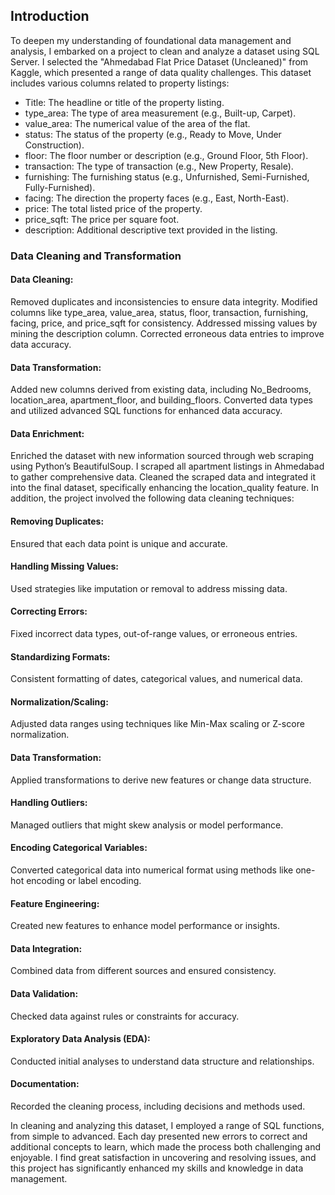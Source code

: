 ## Introduction

To deepen my understanding of foundational data management and analysis, I embarked on a project to clean and analyze a dataset using SQL Server. I selected the "Ahmedabad Flat Price Dataset (Uncleaned)" from Kaggle, which presented a range of data quality challenges. This dataset includes various columns related to property listings:


* Title: The headline or title of the property listing.
* type_area: The type of area measurement (e.g., Built-up, Carpet).
* value_area: The numerical value of the area of the flat.
* status: The status of the property (e.g., Ready to Move, Under Construction).
* floor: The floor number or description (e.g., Ground Floor, 5th Floor).
* transaction: The type of transaction (e.g., New Property, Resale).
* furnishing: The furnishing status (e.g., Unfurnished, Semi-Furnished, Fully-Furnished).
* facing: The direction the property faces (e.g., East, North-East).
* price: The total listed price of the property.
* price_sqft: The price per square foot.
* description: Additional descriptive text provided in the listing.
  
### Data Cleaning and Transformation

#### Data Cleaning:

Removed duplicates and inconsistencies to ensure data integrity.
Modified columns like type_area, value_area, status, floor, transaction, furnishing, facing, price, and price_sqft for consistency.
Addressed missing values by mining the description column.
Corrected erroneous data entries to improve data accuracy.

#### Data Transformation:

Added new columns derived from existing data, including No_Bedrooms, location_area, apartment_floor, and building_floors.
Converted data types and utilized advanced SQL functions for enhanced data accuracy.

#### Data Enrichment:

Enriched the dataset with new information sourced through web scraping using Python’s BeautifulSoup. I scraped all apartment listings in Ahmedabad to gather comprehensive data.
Cleaned the scraped data and integrated it into the final dataset, specifically enhancing the location_quality feature.
In addition, the project involved the following data cleaning techniques:

####  Removing Duplicates:
Ensured that each data point is unique and accurate.
#### Handling Missing Values: 
Used strategies like imputation or removal to address missing data.
#### Correcting Errors: 
Fixed incorrect data types, out-of-range values, or erroneous entries.
#### Standardizing Formats: 
Consistent formatting of dates, categorical values, and numerical data.
#### Normalization/Scaling: 
Adjusted data ranges using techniques like Min-Max scaling or Z-score normalization.
#### Data Transformation: 
Applied transformations to derive new features or change data structure.
#### Handling Outliers: 
Managed outliers that might skew analysis or model performance.
#### Encoding Categorical Variables: 
Converted categorical data into numerical format using methods like one-hot encoding or label encoding.
#### Feature Engineering: 
Created new features to enhance model performance or insights.
#### Data Integration: 
Combined data from different sources and ensured consistency.
#### Data Validation: 
Checked data against rules or constraints for accuracy.
#### Exploratory Data Analysis (EDA): 
Conducted initial analyses to understand data structure and relationships.
#### Documentation: 
Recorded the cleaning process, including decisions and methods used.

In cleaning and analyzing this dataset, I employed a range of SQL functions, from simple to advanced. Each day presented new errors to correct and additional concepts to learn, which made the process both challenging and enjoyable. I find great satisfaction in uncovering and resolving issues, and this project has significantly enhanced my skills and knowledge in data management.
